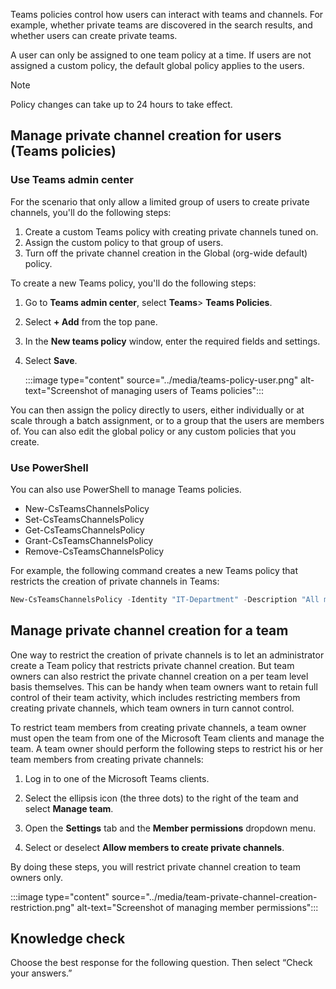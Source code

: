 Teams policies control how users can interact with teams and channels. For example, whether private teams are discovered in the search results, and whether users can create private teams.

A user can only be assigned to one team policy at a time. If users are not assigned a custom policy, the default global policy applies to the users. 

> [!NOTE]
> Policy changes can take up to 24 hours to take effect.

## Manage private channel creation for users (Teams policies)

### Use Teams admin center

For the scenario that only allow a limited group of users to create private channels, you'll do the following steps:

1. Create a custom Teams policy with creating private channels tuned on.
2. Assign the custom policy to that group of users.
3. Turn off the private channel creation in the Global (org-wide default) policy. 

To create a new Teams policy, you'll do the following steps:

1. Go to **Teams admin center**, select **Teams**> **Teams Policies**.

2. Select **+ Add** from the top pane.

3. In the **New teams policy** window, enter the required fields and settings.

4. Select **Save**.

    :::image type="content" source="../media/teams-policy-user.png" alt-text="Screenshot of managing users of Teams policies":::


You can then assign the policy directly to users, either individually or at scale through a batch assignment, or to a group that the users are members of. You can also edit the global policy or any custom policies that you create.


### Use PowerShell

You can also use PowerShell to manage Teams policies.

- New-CsTeamsChannelsPolicy
- Set-CsTeamsChannelsPolicy
- Get-CsTeamsChannelsPolicy
- Grant-CsTeamsChannelsPolicy
- Remove-CsTeamsChannelsPolicy 

For example, the following command creates a new Teams policy that restricts the creation of private channels in Teams:

```powershell
New-CsTeamsChannelsPolicy -Identity "IT-Department" -Description "All members of the IT-Department" -AllowPrivateChannelCreation:$false
```

## Manage private channel creation for a team

One way to restrict the creation of private channels is to let an administrator create a Team policy that restricts private channel creation. But team owners can also restrict the private channel creation on a per team level basis themselves. This can be handy when team owners want to retain full control of their team activity, which includes restricting members from creating private channels, which team owners in turn cannot control.

To restrict team members from creating private channels, a team owner must open the team from one of the Microsoft Team clients and manage the team. A team owner should perform the following steps to restrict his or her team members from creating private channels:

1. Log in to one of the Microsoft Teams clients.

2. Select the ellipsis icon (the three dots) to the right of the team and select **Manage team**.

3. Open the **Settings** tab and the **Member permissions** dropdown menu.

4. Select or deselect **Allow members to create private channels**.

By doing these steps, you will restrict private channel creation to team owners only.

:::image type="content" source="../media/team-private-channel-creation-restriction.png" alt-text="Screenshot of managing member permissions":::


## Knowledge check

Choose the best response for the following question. Then select “Check your answers.”
